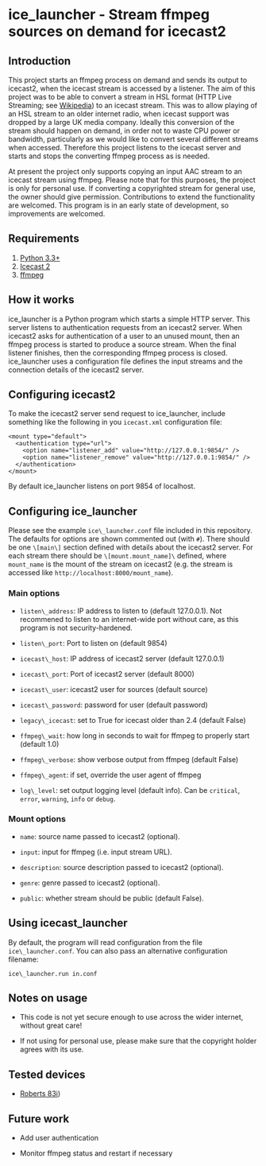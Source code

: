 # ice\_launcher - Stream ffmpeg sources on demand for icecast2

## Introduction
This project starts an ffmpeg process on demand and sends its output to icecast2, when the icecast stream is accessed by a listener.
The aim of this project was to be able to convert a stream in HSL format (HTTP Live Streaming; see [Wikipedia](https://en.wikipedia.org/wiki/HTTP_Live_Streaming)) to an icecast stream.
This was to allow playing of an HSL stream to an older internet radio, when icecast support was dropped by a large UK media company.
Ideally this conversion of the stream should happen on demand, in order not to waste CPU power or bandwidth, particularly as we would like to convert several different streams when accessed.
Therefore this project listens to the icecast server and starts and stops the converting ffmpeg process as is needed.

At present the project only supports copying an input AAC stream to an icecast stream using ffmpeg.
Please note that for this purposes, the project is only for personal use.
If converting a copyrighted stream for general use, the owner should give permission.
Contributions to extend the functionality are welcomed.
This program is in an early state of development, so improvements are welcomed.

## Requirements

1. [Python 3.3+](https://python.org/)
2. [Icecast 2](https://icecast.org/)
3. [ffmpeg](https://ffmpeg.org/)

## How it works

ice\_launcher is a Python program which starts a simple HTTP server.
This server listens to authentication requests from an icecast2 server.
When icecast2 asks for authentication of a user to an unused mount, then an ffmpeg process is started to produce a source stream.
When the final listener finishes, then the corresponding ffmpeg process is closed.
ice\_launcher uses a configuration file defines the input streams and the connection details of the icecast2 server.

## Configuring icecast2

To make the icecast2 server send request to ice\_launcher, include something like the following in you `icecast.xml` configuration file:

    <mount type="default">
      <authentication type="url">
        <option name="listener_add" value="http://127.0.0.1:9854/" />
        <option name="listener_remove" value="http://127.0.0.1:9854/" />
      </authentication>
    </mount>

By default ice\_launcher listens on port 9854 of localhost.

## Configuring ice\_launcher

Please see the example `ice\_launcher.conf` file included in this repository.
The defaults for options are shown commented out (with `#`).
There should be one `\[main\]` section defined with details about the icecast2 server.
For each stream there should be `\[mount.mount_name]\` defined, where `mount_name` is the mount of the stream on icecast2 (e.g. the stream is accessed like `http://localhost:8000/mount_name`).

### Main options

* `listen\_address`: IP address to listen to (default 127.0.0.1). Not recommened to listen to an internet-wide port without care, as this program is not security-hardened.

* `listen\_port`: Port to listen on (default 9854)

* `icecast\_host`: IP address of icecast2 server (default 127.0.0.1)

* `icecast\_port`: Port of icecast2 server (default 8000)

* `icecast\_user`: icecast2 user for sources (default source)

* `icecast\_password`: password for user (default password)

* `legacy\_icecast`: set to True for icecast older than 2.4 (default False)

* `ffmpeg\_wait`: how long in seconds to wait for ffmpeg to properly start (default 1.0)

* `ffmpeg\_verbose`: show verbose output from ffmpeg (default False)

* `ffmpeg\_agent`: if set, override the user agent of ffmpeg

* `log\_level`: set output logging level (default info). Can be `critical`, `error`, `warning`, `info` or `debug`.

### Mount options

* `name`: source name passed to icecast2 (optional).

* `input`: input for ffmpeg (i.e. input stream URL).

* `description`: source description passed to icecast2 (optional).

* `genre`: genre passed to icecast2 (optional).

* `public`: whether stream should be public (default False).

## Using icecast\_launcher

By default, the program will read configuration from the file `ice\_launcher.conf`.
You can also pass an alternative configuration filename:

    ice\_launcher.run in.conf

## Notes on usage

* This code is not yet secure enough to use across the wider internet, without great care!

* If not using for personal use, please make sure that the copyright holder agrees with its use.

## Tested devices

* [Roberts 83i](https://www.robertsradiotechnical.co.uk/productpage.aspx?pid=STREAM%2083i))

## Future work

* Add user authentication

* Monitor ffmpeg status and restart if necessary
